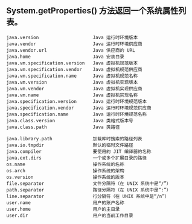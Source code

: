 
## System.getProperties() 方法返回一个系统属性列表。

    java.version	                Java 运行时环境版本
    java.vendor	                    Java 运行时环境供应商
    java.vendor.url	                Java 供应商的 URL
    java.home	                    Java 安装目录
    java.vm.specification.version	Java 虚拟机规范版本
    java.vm.specification.vendor	Java 虚拟机规范供应商
    java.vm.specification.name	    Java 虚拟机规范名称
    java.vm.version	                Java 虚拟机实现版本
    java.vm.vendor	                Java 虚拟机实现供应商
    java.vm.name	                Java 虚拟机实现名称
    java.specification.version	    Java 运行时环境规范版本
    java.specification.vendor	    Java 运行时环境规范供应商
    java.specification.name      	Java 运行时环境规范名称
    java.class.version	            Java 类格式版本号
    java.class.path	                Java 类路径

    java.library.path	            加载库时搜索的路径列表
    java.io.tmpdir	                默认的临时文件路径
    java.compiler	                要使用的 JIT 编译器的名称
    java.ext.dirs	                一个或多个扩展目录的路径
    os.name	                        操作系统的名称
    os.arch	                        操作系统的架构
    os.version	                    操作系统的版本
    file.separator	                文件分隔符（在 UNIX 系统中是“/”）
    path.separator	                路径分隔符（在 UNIX 系统中是“:”）
    line.separator	                行分隔符（在 UNIX 系统中是“/n”）
    user.name	                    用户的账户名称
    user.home	                    用户的主目录
    user.dir	                    用户的当前工作目录